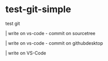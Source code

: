 # test-git-simple
test git

| write on vs-code - commit on sourcetree

| write on vs-code - commit on githubdesktop


| write on VS-Code 
